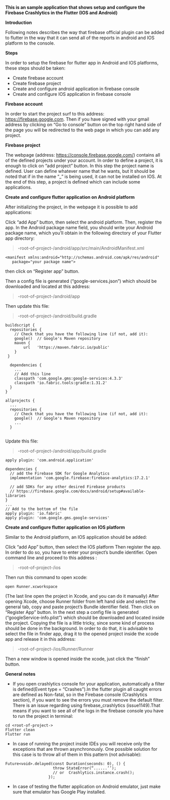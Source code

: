 **This is an sample application that shows setup and configure the Firebase Crashlytics in the Flutter (IOS and Android)**

**Introduction**

Following notes describes the way that firebase official plugin can be added to flutter in the way that it can send all of the reports in android and IOS platform to the console.



**Steps**

In order to setup the firebase for flutter app in Android and IOS platforms, these steps should be taken:

 - Create firebase account
 - Create firebase project
 - Create and configure android application in firebase console
 - Create and configure IOS application in firebase console



**Firebase account**

In order to start the project  surf to this address: https://firebase.google.com. Then if you have signed with your gmail address by clicking on “Go to console” button on the top right hand side of the page you will be redirected to the web page in which you can add any project.



**Firebase project**

The webpage (address: https://console.firebase.google.com/) contains all of the defined projects under your account. In order to define a project, it is enough to click on “add project” button. In this step the project name is defined. User can define whatever name that he wants, but  It should be noted that if in the name “_” is being used, it can not be installed on IOS. At the end of this step, a project is defined which can include some applications.



**Create and configure flutter application on Android platform**

After initializing the project, in the webpage it is possible to add applications:

Click “add App” button, then select the android platform.
Then, register the app. In the Android package name field, you should write your Android package name, which you’ll obtain in the following directory of your Flutter app directory:

>-root-of-project-/android/app/src/main/AndroidManifest.xml


```
<manifest xmlns:android="http://schemas.android.com/apk/res/android"
   package="your package name">
```


then click on “Register app” button.

Then a config file is generated (“google-services.json”) which should be downloaded and  located at this address:   

>-root-of-project-/android/app


Then update this file:   

>-root-of-project-/android/build.gradle

```
buildscript {
  repositories {
    // Check that you have the following line (if not, add it):
    google()  // Google's Maven repository
    maven {
        url   'https://maven.fabric.io/public'
    }
 }

  dependencies {
    ...
    // Add this line
    classpath 'com.google.gms:google-services:4.3.3'
    classpath 'io.fabric.tools:gradle:1.31.2' 
  }
}

allprojects {
  ...
  repositories {
    // Check that you have the following line (if not, add it):
    google()  // Google's Maven repository
    ...
  }
  
```


Update this file:   

>-root-of-project-/android/app/build.gradle

```
apply plugin: 'com.android.application'

dependencies {
  // add the Firebase SDK for Google Analytics
  implementation 'com.google.firebase:firebase-analytics:17.2.1'

  // add SDKs for any other desired Firebase products
  // https://firebase.google.com/docs/android/setup#available-libraries
}
...
// Add to the bottom of the file
apply plugin: 'io.fabric'
apply plugin: 'com.google.gms.google-services'
```


**Create and configure flutter application on IOS platform**

Similar to the Android platform, an IOS application should be added:

Click “add App” button, then select the IOS platform
Then register the app. In order to do so, you have to enter your project’s bundle identifier.  Open command line and proceed to this address : 

>-root-of-project-/ios


Then run this command to open xcode: 

```
open Runner.xcworkspace 
```


(The last line open the project in Xcode, and you can do it manually)
After opening Xcode, choose Runner folder from left hand side and select the general tab, copy and paste project’s Bundle identifier field.
Then click on “Register App” button.
In the next step a config file is generated (“googleService-info.plist”) which should be downloaded and located inside the project. Copying the file is a little tricky, since some kind of process should be done in the background. In order to do that, it is advisable to select the file in finder app, drag it to the opened project inside the xcode app and release it in this address: 

>-root-of-project-/ios/Runner/Runner


Then a new window is opened inside the xcode, just click the “finish” button.



**General notes**

 - If you open crashlytics console for your application, automatically a filter is defined(Event type = “Crashes”).In the flutter plugin all caught errors are defined as Non-fatal, so in the Firebase console (Crashlytics section), if you want to see the errors you must remove the default filter. 
There is an issue regarding using firebase_crashlytics (issue1149).That means if you want to see all of the logs in the firebase console you have to run the project in terminal:

```
cd <root-of-project->
Flutter clean
Flutter run
```


 - In case of running the project inside IDEs you will receive only the exceptions that are thrown asynchronously. One possible solution for this case is to throw all of them in this pattern (not advisable):

```
Future<void>.delayed(const Duration(seconds: 0), () {
                     throw StateError(“......’’);
                     // or  Crashlytics.instance.crash(); 
                   });
```


 - In case of testing the flutter application on Android emulator, just make sure that emulator has Google Play installed.
